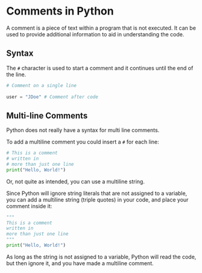 # Comments in Python

A comment is a piece of text within a program that is not executed. It can be used to provide additional information to aid in understanding the code.

## Syntax

The `#` character is used to start a comment and it continues until the end of the line.

```py
# Comment on a single line
 
user = "JDoe" # Comment after code
```

## Multi-line Comments

Python does not really have a syntax for multi line comments.

To add a multiline comment you could insert a `#` for each line:

```py
# This is a comment
# written in
# more than just one line
print("Hello, World!")
```

Or, not quite as intended, you can use a multiline string.

Since Python will ignore string literals that are not assigned to a variable, you can add a multiline string (triple quotes) in your code, and place your comment inside it:

```py
"""
This is a comment
written in
more than just one line
"""
print("Hello, World!")
```

As long as the string is not assigned to a variable, Python will read the code, but then ignore it, and you have made a multiline comment.
